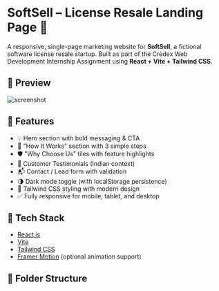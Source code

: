 # SoftSell – License Resale Landing Page 🚀

A responsive, single-page marketing website for **SoftSell**, a fictional software license resale startup. Built as part of the Credex Web Development Internship Assignment using **React + Vite + Tailwind CSS**.

## 📸 Preview
![screenshot](public/preview.png) <!-- Add a screenshot path or upload it -->

## 🌟 Features

- 💡 Hero section with bold messaging & CTA
- 🔁 "How It Works" section with 3 simple steps
- 🛡️ "Why Choose Us" tiles with feature highlights
- 🙌 Customer Testimonials (Indian context)
- 📬 Contact / Lead form with validation
- 🌗 Dark mode toggle (with localStorage persistence)
- 🎨 Tailwind CSS styling with modern design
- ✅ Fully responsive for mobile, tablet, and desktop

## 🔧 Tech Stack

- [React.js](https://reactjs.org/)
- [Vite](https://vitejs.dev/)
- [Tailwind CSS](https://tailwindcss.com/)
- [Framer Motion](https://www.framer.com/motion/) (optional animation support)

## 📂 Folder Structure

